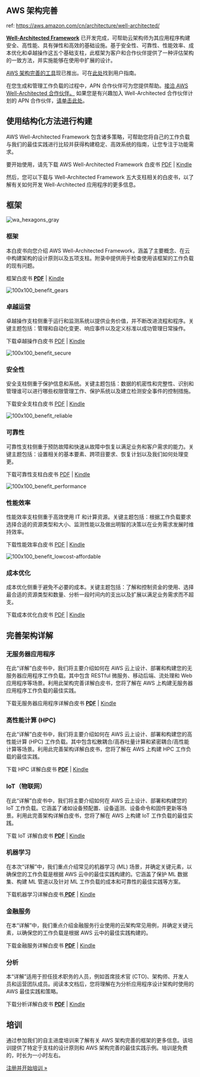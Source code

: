 ## AWS 架构完善

ref: https://aws.amazon.com/cn/architecture/well-architected/

**[Well-Architected Framework](https://d1.awsstatic.com/whitepapers/architecture/AWS_Well-Architected_Framework.pdf)** 已开发完成，可帮助云架构师为其应用程序构建安全、高性能、具有弹性和高效的基础设施。基于安全性、可靠性、性能效率、成本优化和卓越操作这五个基础支柱，此框架为客户和合作伙伴提供了一种评估架构的一致方法，并实施能够在使用中扩展的设计。

[AWS 架构完善的工具](https://aws.amazon.com/well-architected-tool/)现已推出。可在[此处](https://docs.aws.amazon.com/wellarchitected/latest/userguide/)找到用户指南。 

在您生成和管理工作负载的过程中，APN 合作伙伴可为您提供帮助。[接洽 AWS Well-Architected 合作伙伴。](https://aws.amazon.com/architecture/well-architected/partners/) 如果您是有兴趣加入 Well-Architected 合作伙伴计划的 APN 合作伙伴，[请单击此处](https://aws.amazon.com/partners/well-architected-program)。

## 使用结构化方法进行构建

AWS Well-Architected Framework 包含诸多策略，可帮助您将自己的工作负载与我们的最佳实践进行比较并获得构建稳定、高效系统的指南，让您专注于功能需求。

要开始使用，请先下载 AWS Well-Architected Framework 白皮书 [PDF](https://s3.cn-north-1.amazonaws.com.cn/aws-china-website/whitepapaer/AWS良好架构框架_+白皮书.pdf) | [Kindle](https://www.amazon.com/AWS-Well-Architected-Framework-Whitepaper-ebook/dp/B01FY63WRC/ref=sr_1_1?s=digital-text&ie=UTF8&qid=1503806675&sr=1-1&keywords=aws+well-architected)


然后，您可以下载与 Well-Architected Framework 五大支柱相关的白皮书，以了解有关如何开发 Well-Architected 应用程序的更多信息。

## 框架

![wa_hexagons_gray](https://d1.awsstatic.com/Well%20Architected/wa_hexagons_gray.1cc33b2bcf6989d49711a13a543fab1717858cdd.png)

### 框架

本白皮书向您介绍 AWS Well-Architected Framework，涵盖了主要概念、在云中构建架构的设计原则以及五项支柱。附录中提供用于检查使用该框架的工作负载的现有问题。

框架白皮书 [**PDF**](https://d1.awsstatic.com/whitepapers/architecture/AWS_Well-Architected_Framework.pdf) | [Kindle](https://www.amazon.com/dp/B07VR7BCRJ)

![100x100_benefit_gears](https://d1.awsstatic.com/icons/benefit-icons/100x100_benefit_gears.a45c6e4644afe76e50f74d9c8e766b84383a2fd9.png)

### 卓越运营

卓越操作支柱侧重于运行和监测系统以提供业务价值，并不断改进流程和程序。关键主题包括：管理和自动化变更、响应事件以及定义标准以成功管理日常操作。

下载卓越操作白皮书 [PDF](https://s3.cn-north-1.amazonaws.com.cn/white-paper-localization/PDF/AWS+良好架构框架+–+卓越操作支柱.pdf) | [Kindle](https://www.amazon.com/Operational-Excellence-Pillar-Well-Architected-Whitepaper-ebook/dp/B077NTC6S5/ref=sr_1_1?s=digital-text&ie=UTF8&qid=1511827693&sr=1-1&keywords=operational+excellence+well-architected)

![100x100_benefit_secure](https://d1.awsstatic.com/icons/benefit-icons/100x100_benefit_secure.8cdef61f59664f369cece7648315335182483893.png)

### 安全性

安全支柱侧重于保护信息和系统。关键主题包括：数据的机密性和完整性、识别和管理谁可以进行哪些权限管理工作、保护系统以及建立检测安全事件的控制措施。

下载安全支柱白皮书 [PDF](https://s3.cn-north-1.amazonaws.com.cn/white-paper-localization/PDF/AWS+良好架构框架+–+安全性支柱.pdf) | [Kindle](https://www.amazon.com/Security-Pillar-Well-Architected-Framework-Whitepaper-ebook/dp/B01MXRQFUX/ref=sr_1_4?s=digital-text&ie=UTF8&qid=1503806675&sr=1-4&keywords=aws+well-architected)

![100x100_benefit_reliable](https://d1.awsstatic.com/icons/benefit-icons/100x100_benefit_reliable.5ed99df83307e76aeca0cdc86962f4c59351d9d0.png)

### 可靠性

可靠性支柱侧重于预防故障和快速从故障中恢复以满足业务和客户需求的能力。关键主题包括：设置相关的基本要素、跨项目要求、恢复计划以及我们如何处理变更。

下载可靠性支柱白皮书 [PDF](https://s3.cn-north-1.amazonaws.com.cn/white-paper-localization/PDF/AWS+良好架构框架+–+可靠性支柱.pdf) | [Kindle](https://www.amazon.com/Reliability-Pillar-Well-Architected-Framework-Whitepaper-ebook/dp/B01MRQXRW4/ref=sr_1_3?s=digital-text&ie=UTF8&qid=1503806675&sr=1-3&keywords=aws+well-architected)

![100x100_benefit_performance](https://d1.awsstatic.com/icons/benefit-icons/100x100_benefit_performance.08c18fd8c10933a82bea84c425407c524dbfe7c8.png)

### 性能效率

性能效率支柱侧重于高效使用 IT 和计算资源。关键主题包括：根据工作负载要求选择合适的资源类型和大小、监测性能以及做出明智的决策以在业务需求发展时维持效率。

下载性能效率白皮书 [PDF](https://s3.cn-north-1.amazonaws.com.cn/white-paper-localization/PDF/AWS+良好架构框架+–+性能效率支柱.pdf) | [Kindle](https://www.amazon.com/Performance-Efficiency-Pillar-Well-Architected-Whitepaper-ebook/dp/B01MSSLHBX/ref=sr_1_2?s=digital-text&ie=UTF8&qid=1503806675&sr=1-2&keywords=aws+well-architected)

![100x100_benefit_lowcost-affordable](https://d1.awsstatic.com/icons/benefit-icons/100x100_benefit_lowcost-affordable.12543377bb9da9cd5b7fdbfcf35680fcfb5e34c3.png)

### 成本优化

成本优化侧重于避免不必要的成本。关键主题包括：了解和控制资金的使用、选择最合适的资源类型和数量、分析一段时间内的支出以及扩展以满足业务需求而不超支。

下载成本优化白皮书 [PDF](https://s3.cn-north-1.amazonaws.com.cn/white-paper-localization/PDF/AWS+良好架构框架+–+成本优化支柱.pdf) | [Kindle](https://www.amazon.com/Cost-Optimization-Pillar-Well-Architected-Whitepaper-ebook/dp/B01LW7KXRG/ref=sr_1_5?s=digital-text&ie=UTF8&qid=1503806675&sr=1-5&keywords=aws+well-architected)

## 完善架构详解

### 无服务器应用程序 

在此“详解”白皮书中，我们将主要介绍如何在 AWS 云上设计、部署和构建您的无服务器应用程序工作负载。其中包含 RESTful 微服务、移动后端、流处理和 Web 应用程序等场景。利用此架构完善详解白皮书，您将了解在 AWS 上构建无服务器应用程序工作负载的最佳实践。

下载无服务器应用程序详解白皮书 [**PDF**](https://d1.awsstatic.com/whitepapers/architecture/AWS-Serverless-Applications-Lens.pdf) | [Kindle](https://www.amazon.com/dp/B082TXMZ5T)

### 高性能计算 (HPC)

在此“详解”白皮书中，我们将主要介绍如何在 AWS 云上设计、部署和构建您的高性能计算 (HPC) 工作负载。其中包含松散耦合/高吞吐量计算和紧密耦合/高性能计算等场景。利用此完善架构详解白皮书，您将了解在 AWS 上构建 HPC 工作负载的最佳实践。

下载 HPC 详解白皮书 **[PDF](https://d1.awsstatic.com/whitepapers/architecture/AWS-HPC-Lens.pdf)** | [Kindle](https://www.amazon.com/dp/B082TRK76F)

### IoT（物联网）

在此“详解”白皮书中，我们将主要介绍如何在 AWS 云上设计、部署和构建您的 IoT 工作负载。它涵盖了诸如设备预配置、设备遥测、设备命令和固件更新等场景。利用此完善架构详解白皮书，您将了解在 AWS 上构建 IoT 工作负载的最佳实践。

下载 IoT 详解白皮书 **[PDF](https://d1.awsstatic.com/whitepapers/architecture/AWS-IoT-Lens.pdf)** | [Kindle](https://www.amazon.com/dp/B082XSCMRX)

### 机器学习

在本次“详解”中，我们重点介绍常见的机器学习 (ML) 场景，并确定关键元素，以确保您的工作负载是根据 AWS 云中的最佳实践构建的。它涵盖了保护 ML 数据集、构建 ML 管道以及针对 ML 工作负载的成本和可靠性的最佳实践等方案。 

下载机器学习详解白皮书[ **PDF**](https://d1.awsstatic.com/whitepapers/architecture/wellarchitected-Machine-Learning-Lens.pdf) | [Kindle](https://www.amazon.com/dp/B08778ZSDG)

### 金融服务

在本“详解”中，我们重点介绍金融服务行业使用的云架构常见用例，并确定关键元素，以确保您的工作负载是根据 AWS 云中的最佳实践构建的。

下载金融服务详解白皮书 [**PDF**](https://d1.awsstatic.com/whitepapers/architecture/wellarchitected-Financial-Services-Industry-Lens.pdf?did=wp_card&trk=wp_card) | [Kindle](https://www.amazon.com/dp/B088WBNVQL?did=wp_card&trk=wp_card)

### 分析

本“详解”适用于担任技术职务的人员，例如首席技术官 (CTO)、架构师、开发人员和运营团队成员。阅读本文档后，您将理解在为分析应用程序设计架构时使用的 AWS 最佳实践和策略。 

下载分析详解白皮书 [**PDF**](https://d1.awsstatic.com/whitepapers/architecture/wellarchitected-Analytics-Lens.pdf) | [Kindle](https://www.amazon.com/dp/B088YVNGP7)

## 培训

通过参加我们的自主进度培训来了解有关 AWS 架构完善的框架的更多信息。该培训提供了特定于支柱的设计原则和 AWS 架构完善的最佳实践示例。培训是免费的，时长为一小时左右。

[注册并开始培训 »](https://www.aws.training/Details/Curriculum?id=42037)
